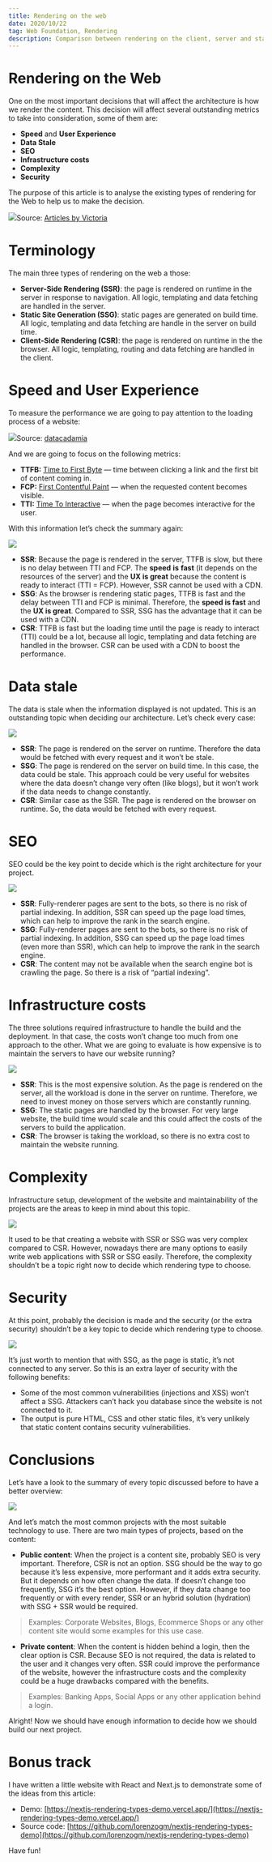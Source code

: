```yaml
---
title: Rendering on the web
date: 2020/10/22
tag: Web Foundation, Rendering
description: Comparison between rendering on the client, server and static-site generation
---
```


# Rendering on the Web

One on the most important decisions that will affect the architecture is how we render the content. This decision will affect several outstanding metrics to take into consideration, some of them are:

- **Speed** and **User Experience**
- **Data Stale**
- **SEO**
- **Infrastructure costs**
- **Complexity**
- **Security**

The purpose of this article is to analyse the existing types of rendering for the Web to help us to make the decision.

![](https://miro.medium.com/max/1400/0*yrpG02dcyI6HUWVp)Source: [Articles by Victoria](https://lo-victoria.com/client-side-rendering-vs-server-side-rendering-vs-static-site-generation)

# Terminology

The main three types of rendering on the web a those:

- **Server-Side Rendering (SSR)**: the page is rendered on runtime in the server in response to navigation. All logic, templating and data fetching are handled in the server.
- **Static Site Generation (SSG)**: static pages are generated on build time. All logic, templating and data fetching are handle in the server on build time.
- **Client-Side Rendering (CSR)**: the page is rendered on runtime in the the browser. All logic, templating, routing and data fetching are handled in the client.

# **Speed and User Experience**

To measure the performance we are going to pay attention to the loading process of a website:

![](https://miro.medium.com/max/1400/0*bd-nvxMwziZjeUIw)Source: [datacadamia](https://datacadamia.com/_detail/web/browser/page_loading_key_moment.png?id=web%3Abrowser%3Apage_load)

And we are going to focus on the following metrics:

- **TTFB:** [Time to First Byte](https://en.wikipedia.org/wiki/Time_to_first_byte) — time between clicking a link and the first bit of content coming in.
- **FCP:** [First Contentful Paint](https://web.dev/fcp/) — when the requested content becomes visible.
- **TTI:** [Time To Interactive](https://web.dev/tti/) — when the page becomes interactive for the user.

With this information let’s check the summary again:

![](https://miro.medium.com/max/926/1*kjqxrMqihBRn7UiSsNWTZA.png)

- **SSR**: Because the page is rendered in the server, TTFB is slow, but there is no delay between TTI and FCP. The **speed** **is** **fast** (it depends on the resources of the server) and the **UX is great** because the content is ready to interact (TTI = FCP). However, SSR cannot be used with a CDN.
- **SSG**: As the browser is rendering static pages, TTFB is fast and the delay between TTI and FCP is minimal. Therefore, the **speed is fast** and the **UX is great**. Compared to SSR, SSG has the advantage that it can be used with a CDN.
- **CSR**: TTFB is fast but the loading time until the page is ready to interact (TTI) could be a lot, because all logic, templating and data fetching are handled in the browser. CSR can be used with a CDN to boost the performance.

# Data stale

The data is stale when the information displayed is not updated. This is an outstanding topic when deciding our architecture. Let’s check every case:

![](https://miro.medium.com/max/928/1*OXFIU159uTF29fAu0YC9sA.png)

- **SSR**: The page is rendered on the server on runtime. Therefore the data would be fetched with every request and it won’t be stale.
- **SSG**: The page is rendered on the server on build time. In this case, the data could be stale. This approach could be very useful for websites where the data doesn’t change very often (like blogs), but it won’t work if the data needs to change constantly.
- **CSR**: Similar case as the SSR. The page is rendered on the browser on runtime. So, the data would be fetched with every request.

# **SEO**

SEO could be the key point to decide which is the right architecture for your project.

![](https://miro.medium.com/max/932/1*M8IelDjF4fNeR_pNhOBpKw.png)

- **SSR**: Fully-renderer pages are sent to the bots, so there is no risk of partial indexing. In addition, SSR can speed up the page load times, which can help to improve the rank in the search engine.
- **SSG**: Fully-renderer pages are sent to the bots, so there is no risk of partial indexing. In addition, SSG can speed up the page load times (even more than SSR), which can help to improve the rank in the search engine.
- **CSR**: The content may not be available when the search engine bot is crawling the page. So there is a risk of “partial indexing”.

# **Infrastructure costs**

The three solutions required infrastructure to handle the build and the deployment. In that case, the costs won’t change too much from one approach to the other. What we are going to evaluate is how expensive is to maintain the servers to have our website running?

![](https://miro.medium.com/max/928/1*fL0kpWrfX8mRoMx8GVqZ4w.png)

- **SSR**: This is the most expensive solution. As the page is rendered on the server, all the workload is done in the server on runtime. Therefore, we need to invest money on those servers which are constantly running.
- **SSG**: The static pages are handled by the browser. For very large website, the build time would scale and this could affect the costs of the servers to build the application.
- **CSR**: The browser is taking the workload, so there is no extra cost to maintain the website running.

# Complexity

Infrastructure setup, development of the website and maintainability of the projects are the areas to keep in mind about this topic.

![](https://miro.medium.com/max/924/1*c1Peg5sKtxgMVA1U6u6m_w.png)

It used to be that creating a website with SSR or SSG was very complex compared to CSR. However, nowadays there are many options to easily write web applications with SSR or SSG easily. Therefore, the complexity shouldn’t be a topic right now to decide which rendering type to choose.

# Security

At this point, probably the decision is made and the security (or the extra security) shouldn’t be a key topic to decide which rendering type to choose.

![](https://miro.medium.com/max/924/1*6deQbqEmOxydZW6ZPgGCgg.png)

It’s just worth to mention that with SSG, as the page is static, it’s not connected to any server. So this is an extra layer of security with the following benefits:

- Some of the most common vulnerabilities (injections and XSS) won’t affect a SSG. Attackers can’t hack you database since the website is not connected to it.
- The output is pure HTML, CSS and other static files, it’s very unlikely that static content contains security vulnerabilities.

# Conclusions

Let’s have a look to the summary of every topic discussed before to have a better overview:

![](https://miro.medium.com/max/924/1*LuOjAZpvzUBCLQQB1aNU-Q.png)

And let’s match the most common projects with the most suitable technology to use. There are two main types of projects, based on the content:

- **Public content**: When the project is a content site, probably SEO is very important. Therefore, CSR is not an option. SSG should be the way to go because it’s less expensive, more performant and it adds extra security. But it depends on how often change the data. If doesn’t change too frequently, SSG it’s the best option. However, if they data change too frequently or with every render, SSR or an hybrid solution (hydration) with SSG + SSR would be required.

> Examples: Corporate Websites, Blogs, Ecommerce Shops or any other content site would some examples for this use case.

- **Private content**: When the content is hidden behind a login, then the clear option is CSR. Because SEO is not required, the data is related to the user and it changes very often. SSR could improve the performance of the website, however the infrastructure costs and the complexity could be a huge drawbacks compared with the benefits.

> Examples: Banking Apps, Social Apps or any other application behind a login.

Alright! Now we should have enough information to decide how we should build our next project.

# Bonus track

I have written a little website with React and Next.js to demonstrate some of the ideas from this article:

- Demo: [https://nextjs-rendering-types-demo.vercel.app/](https://nextjs-rendering-types-demo.vercel.app/)
- Source code: [https://github.com/lorenzogm/nextjs-rendering-types-demo](https://github.com/lorenzogm/nextjs-rendering-types-demo)

Have fun!
